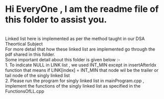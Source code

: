 # Hi EveryOne , I am the readme file of this folder to assist you.
<br>
Linked list here is implemented as per the method taught in our DSA Theortical Subject
<br>
For more detail that how these linked list are implemented go through the pdf shared in this folder.
<br>
Some important detail about this folder is given below :-
<br>
1. To indicate NULL in LINK list , we used INT_MIN except in insertAfterIdx function that means if LINK[index] = INT_MIN that node wil be the trailer or tail node of the singly linked list
<br>
2. Please run the program for singly linked list in mainProgram.cpp , implement the functions of the singly linked list as specified in the FunctionsOfLL.cpp